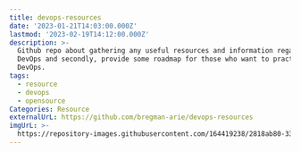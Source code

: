 ```yaml
---
title: devops-resources
date: '2023-01-21T14:03:00.000Z'
lastmod: '2023-02-19T14:12:00.000Z'
description: >-
  Github repo about gathering any useful resources and information regarding
  DevOps and secondly, provide some roadmap for those who want to practice
  DevOps.
tags:
  - resource
  - devops
  - opensource
Categories: Resource
externalUrL: https://github.com/bregman-arie/devops-resources
imgUrL: >-
  https://repository-images.githubusercontent.com/164419238/2818ab80-3314-11eb-8a6f-0a325d82520a
---
```

